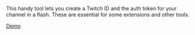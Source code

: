 This handy tool lets you create a Twitch ID and the auth token for your channel in a flash. These are essential for some extensions and other tools.

<a href="https://www.zakoom.de/twitchtools/tokenidgenerator" target="_blank">Demo</a>
